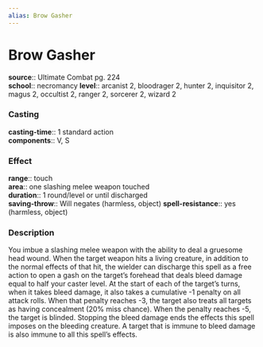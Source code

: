```yaml
---
alias: Brow Gasher
---
```


# Brow Gasher 

**source**:: Ultimate Combat pg. 224  
**school**:: necromancy
**level**:: arcanist 2, bloodrager 2, hunter 2, inquisitor 2, magus 2, occultist 2, ranger 2, sorcerer 2, wizard 2

### Casting 

**casting-time**:: 1 standard action  
**components**:: V, S

### Effect 

**range**:: touch  
**area**:: one slashing melee weapon touched  
**duration**:: 1 round/level or until discharged  
**saving-throw**:: Will negates (harmless, object)
**spell-resistance**:: yes (harmless, object)

### Description 

You imbue a slashing melee weapon with the ability to deal a gruesome head wound. When the target weapon hits a living creature, in addition to the normal effects of that hit, the wielder can discharge this spell as a free action to open a gash on the target’s forehead that deals bleed damage equal to half your caster level. At the start of each of the target’s turns, when it takes bleed damage, it also takes a cumulative -1 penalty on all attack rolls. When that penalty reaches -3, the target also treats all targets as having concealment (20% miss chance). When the penalty reaches -5, the target is blinded. Stopping the bleed damage ends the effects this spell imposes on the bleeding creature. A target that is immune to bleed damage is also immune to all this spell’s effects.
